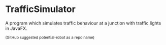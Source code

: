 # TrafficSimulator
A program which simulates traffic behaviour at a junction with traffic lights in JavaFX.

<sub>(GitHub suggested potential-robot as a repo name)</sub>
